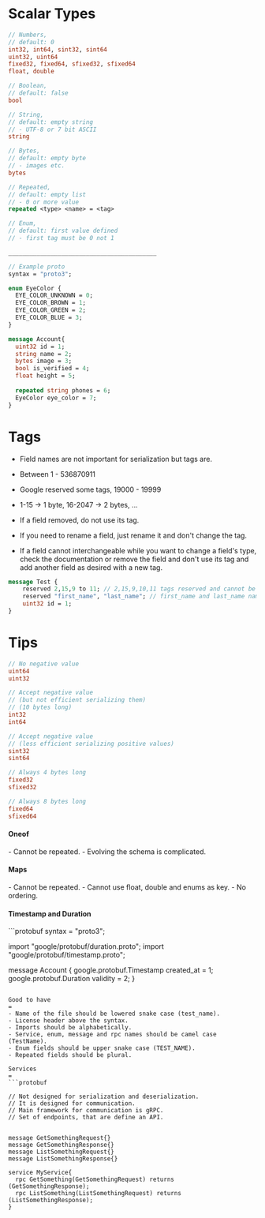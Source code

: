Scalar Types
=

```protobuf
// Numbers, 
// default: 0 
int32, int64, sint32, sint64 
uint32, uint64
fixed32, fixed64, sfixed32, sfixed64
float, double

// Boolean, 
// default: false
bool 

// String, 
// default: empty string 
// - UTF-8 or 7 bit ASCII
string

// Bytes, 
// default: empty byte
// - images etc.
bytes

// Repeated, 
// default: empty list 
// - 0 or more value
repeated <type> <name> = <tag>

// Enum, 
// default: first value defined 
// - first tag must be 0 not 1

__________________________________________

// Example proto
syntax = "proto3";

enum EyeColor {
  EYE_COLOR_UNKNOWN = 0;
  EYE_COLOR_BROWN = 1;
  EYE_COLOR_GREEN = 2;
  EYE_COLOR_BLUE = 3;
}

message Account{
  uint32 id = 1;
  string name = 2;
  bytes image = 3;
  bool is_verified = 4;
  float height = 5;
  
  repeated string phones = 6;
  EyeColor eye_color = 7;
}
```

Tags
=

- Field names are not important for serialization but tags are.
- Between 1 - 536870911
- Google reserved some tags, 19000 - 19999
- 1-15 -> 1 byte, 16-2047 -> 2 bytes, ...

- If a field removed, do not use its tag.
- If you need to rename a field, just rename it and don't change the tag.
- If a field cannot interchangeable while you want to change a field's type, check the documentation or remove the field and don't use its tag and add another field as desired with a new tag.

```protobuf
message Test {
    reserved 2,15,9 to 11; // 2,15,9,10,11 tags reserved and cannot be assigned.
    reserved "first_name", "last_name"; // first_name and last_name names reserved and cannot be assigned.
    uint32 id = 1;
}
```

Tips
=
```protobuf
// No negative value
uint64
uint32

// Accept negative value 
// (but not efficient serializing them)
// (10 bytes long)
int32
int64

// Accept negative value 
// (less efficient serializing positive values)
sint32
sint64

// Always 4 bytes long
fixed32
sfixed32

// Always 8 bytes long
fixed64
sfixed64
```

<h4>Oneof</h4>
- Cannot be repeated.
- Evolving the schema is complicated.

<h4>Maps</h4>
- Cannot be repeated.
- Cannot use float, double and enums as key.
- No ordering.

<h4>Timestamp and Duration</h4>
```protobuf
syntax = "proto3";

import "google/protobuf/duration.proto";
import "google/protobuf/timestamp.proto";

message Account {
  google.protobuf.Timestamp created_at = 1;
  google.protobuf.Duration validity = 2;
}
```

Good to have
=
- Name of the file should be lowered snake case (test_name).
- License header above the syntax.
- Imports should be alphabetically.
- Service, enum, message and rpc names should be camel case (TestName).
- Enum fields should be upper snake case (TEST_NAME).
- Repeated fields should be plural.

Services
=
```protobuf

// Not designed for serialization and deserialization.
// It is designed for communication.
// Main framework for communication is gRPC.
// Set of endpoints, that are define an API.


message GetSomethingRequest{}
message GetSomethingResponse{}
message ListSomethingRequest{}
message ListSomethingResponse{}

service MyService{
  rpc GetSomething(GetSomethingRequest) returns (GetSomethingResponse);
  rpc ListSomething(ListSomethingRequest) returns (ListSomethingResponse);
}
```






























